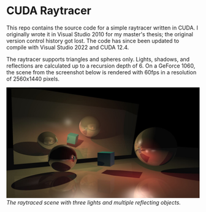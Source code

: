 # CUDA Raytracer

This repo contains the source code for a simple raytracer written in CUDA.
I originally wrote it in Visual Studio 2010 for my master's thesis; the original version control history got lost.
The code has since been updated to compile with Visual Studio 2022 and CUDA 12.4.

The raytracer supports triangles and spheres only.
Lights, shadows, and reflections are calculated up to a recursion depth of 6.
On a GeForce 1060, the scene from the screenshot below is rendered with 60fps in a resolution of 2560x1440 pixels.

![Screenshot of a raytraced scene.](screenshot.jpg)
_The raytraced scene with three lights and multiple reflecting objects._
